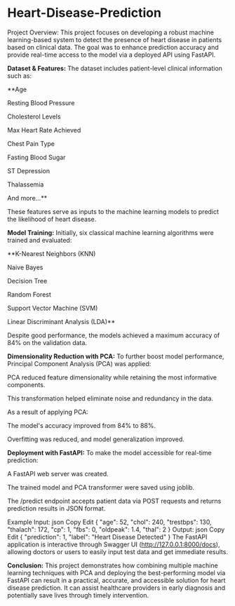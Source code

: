 # Heart-Disease-Prediction
Project Overview:
This project focuses on developing a robust machine learning-based system to detect the presence of heart disease in patients based on clinical data. The goal was to enhance prediction accuracy and provide real-time access to the model via a deployed API using FastAPI.

**Dataset & Features:**
The dataset includes patient-level clinical information such as:

**Age

Resting Blood Pressure

Cholesterol Levels

Max Heart Rate Achieved

Chest Pain Type

Fasting Blood Sugar

ST Depression

Thalassemia

And more...**

These features serve as inputs to the machine learning models to predict the likelihood of heart disease.

**Model Training:**
Initially, six classical machine learning algorithms were trained and evaluated:

**K-Nearest Neighbors (KNN)

Naive Bayes

Decision Tree

Random Forest

Support Vector Machine (SVM)

Linear Discriminant Analysis (LDA)**

Despite good performance, the models achieved a maximum accuracy of 84% on the validation data.

**Dimensionality Reduction with PCA:**
To further boost model performance, Principal Component Analysis (PCA) was applied:

PCA reduced feature dimensionality while retaining the most informative components.

This transformation helped eliminate noise and redundancy in the data.

As a result of applying PCA:

The model's accuracy improved from 84% to 88%.

Overfitting was reduced, and model generalization improved.

**Deployment with FastAPI:**
To make the model accessible for real-time prediction:

A FastAPI web server was created.

The trained model and PCA transformer were saved using joblib.

The /predict endpoint accepts patient data via POST requests and returns prediction results in JSON format.

Example Input:
json
Copy
Edit
{
  "age": 52,
  "chol": 240,
  "trestbps": 130,
  "thalach": 172,
  "cp": 1,
  "fbs": 0,
  "oldpeak": 1.4,
  "thal": 2
}
Output:
json
Copy
Edit
{
  "prediction": 1,
  "label": "Heart Disease Detected"
}
The FastAPI application is interactive through Swagger UI (http://127.0.0.1:8000/docs), allowing doctors or users to easily input test data and get immediate results.

**Conclusion:**
This project demonstrates how combining multiple machine learning techniques with PCA and deploying the best-performing model via FastAPI can result in a practical, accurate, and accessible solution for heart disease prediction. It can assist healthcare providers in early diagnosis and potentially save lives through timely intervention.
